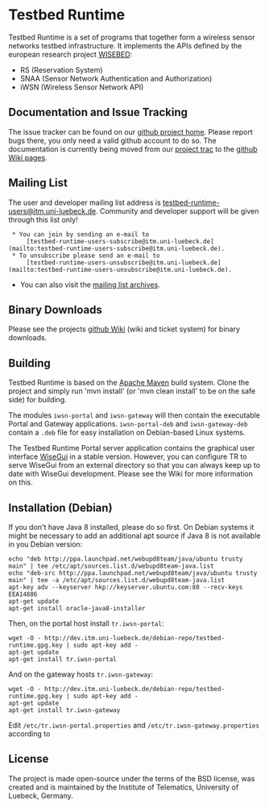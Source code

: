 Testbed Runtime
===============
Testbed Runtime is a set of programs that together form a wireless sensor networks
testbed infrastructure. It implements the APIs defined by the european research project
[WISEBED][wisebed]:

   * RS (Reservation System)
   * SNAA (Sensor Network Authentication and Authorization)
   * iWSN (Wireless Sensor Network API)

Documentation and Issue Tracking
--------------------------------

The issue tracker can be found on our [github project home][tr-github-issues]. Please report bugs
there, you only need a valid github account to do so. The documentation is currently being moved
from our [project trac][tr-trac] to the [github Wiki pages][tr-github-wiki].

Mailing List
------------

The user and developer mailing list address is
[testbed-runtime-users@itm.uni-luebeck.de](mailto:testbed-runtime-users@itm.uni-luebeck.de).
Community and developer support will be given through this list only!

	 * You can join by sending an e-mail to
		 [testbed-runtime-users-subscribe@itm.uni-luebeck.de](mailto:testbed-runtime-users-subscribe@itm.uni-luebeck.de).
	 * To unsubscribe please send an e-mail to
		 [testbed-runtime-users-unsubscribe@itm.uni-luebeck.de](mailto:testbed-runtime-users-unsubscribe@itm.uni-luebeck.de).
   * You can also visit the [mailing list archives][tr-mailinglist].

Binary Downloads
----------------

Please see the projects [github Wiki][tr-github-wiki] (wiki and ticket system) for binary downloads.

Building
--------

Testbed Runtime is based on the [Apache Maven][maven] build system. Clone the project and simply run
'mvn install' (or 'mvn clean install' to be on the safe side) for building.

The modules ```iwsn-portal``` and ```iwsn-gateway``` will then contain the executable Portal and
Gateway applications. ```iwsn-portal-deb``` and ```iwsn-gateway-deb``` contain a ```.deb``` file for
easy installation on Debian-based Linux systems.

The Testbed Runtime Portal server application contains the graphical user interface
[WiseGui][wisegui] in a stable version. However, you can configure TR to serve WiseGui from an
external directory so that you can always keep up to date with WiseGui development. Please see the
Wiki for more information on this.

Installation (Debian)
---------------------

If you don't have Java 8 installed, please do so first. On Debian systems it might be necessary to
add an additional apt source if Java 8 is not available in you Debian version:

```
echo "deb http://ppa.launchpad.net/webupd8team/java/ubuntu trusty main" | tee /etc/apt/sources.list.d/webupd8team-java.list
echo "deb-src http://ppa.launchpad.net/webupd8team/java/ubuntu trusty main" | tee -a /etc/apt/sources.list.d/webupd8team-java.list
apt-key adv --keyserver hkp://keyserver.ubuntu.com:80 --recv-keys EEA14886
apt-get update
apt-get install oracle-java8-installer
```

Then, on the portal host install ```tr.iwsn-portal```:
```
wget -O - http://dev.itm.uni-luebeck.de/debian-repo/testbed-runtime.gpg.key | sudo apt-key add -
apt-get update
apt-get install tr.iwsn-portal
```

And on the gateway hosts ```tr.iwsn-gateway```:
```
wget -O - http://dev.itm.uni-luebeck.de/debian-repo/testbed-runtime.gpg.key | sudo apt-key add -
apt-get update
apt-get install tr.iwsn-gateway
```

Edit ```/etc/tr.iwsn-portal.properties``` and ```/etc/tr.iwsn-gateway.properties``` according to 

License
-------

The project is made open-source under the terms of the BSD license, was created and is
maintained by the Institute of Telematics, University of Luebeck, Germany.

[wisebed]:http://www.wisebed.eu/
[maven]:http://maven.apache.org/
[tr-trac]:https://www.itm.uni-luebeck.de/projects/testbed-runtime/
[tr-mailinglist]:http://www.itm.uni-luebeck.de/pipermail/testbed-runtime-users/
[tr-github-issues]:http://github.com/itm/testbed-runtime/issues
[tr-github-wiki]:http://github.com/itm/testbed-runtime/wiki
[wisegui]:https://github.com/wisebed/wisegui
